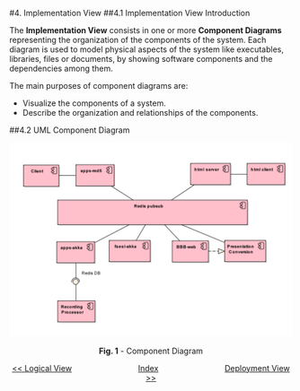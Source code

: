 #4. Implementation View
##4.1 Implementation View Introduction

The **Implementation View** consists  in one or more **Component Diagrams** representing the organization of the components of the system. Each diagram is used to model physical aspects of the system like executables, libraries, files or documents, by showing software components and the dependencies among them. 

The main purposes of component diagrams are:

* Visualize the components of a system.
* Describe the organization and relationships of the components.

##4.2 UML Component Diagram

<p align="center">
  <img src="https://github.com/mariateresachaves/bigbluebutton/blob/master/ESOF-DOCS/Software_Architecture/images/component_diagram_1.png">
  <span class="caption">
        <p align="center"><b>Fig. 1</b> - Component Diagram</p>
        </span>
</p>

<p align=center>
  <a href="https://github.com/mariateresachaves/bigbluebutton/blob/master/ESOF-DOCS/Software_Architecture/Logical%20View.md#3-logical_view"><< Logical View</a>
  &nbsp;&nbsp;&nbsp;&nbsp;&nbsp;&nbsp;&nbsp;&nbsp;&nbsp;&nbsp;&nbsp;&nbsp;&nbsp;&nbsp;&nbsp;&nbsp;&nbsp;&nbsp;&nbsp;&nbsp;&nbsp;&nbsp;&nbsp;&nbsp;&nbsp;&nbsp;&nbsp;&nbsp;
  <a href="https://github.com/mariateresachaves/bigbluebutton/blob/master/ESOF-DOCS/Software_Architecture/Index.md">Index</a>
  &nbsp;&nbsp;&nbsp;&nbsp;&nbsp;&nbsp;&nbsp;&nbsp;&nbsp;&nbsp;&nbsp;&nbsp;&nbsp;&nbsp;&nbsp;&nbsp;&nbsp;&nbsp;&nbsp;&nbsp;&nbsp;&nbsp;&nbsp;&nbsp;&nbsp;&nbsp;&nbsp;&nbsp;
  <a href="https://github.com/mariateresachaves/bigbluebutton/blob/master/ESOF-DOCS/Software_Architecture/Deployment%20View.md">Deployment View >></a>
</p>
